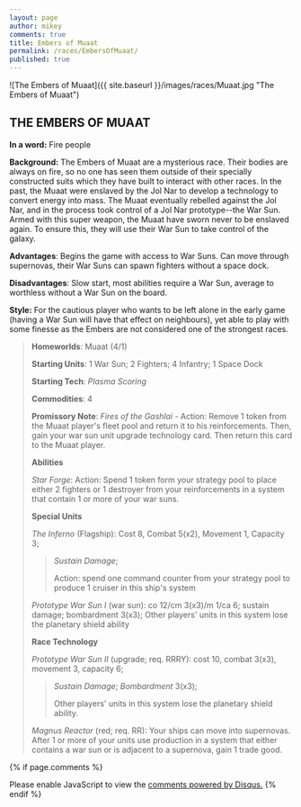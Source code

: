 ```yaml
---
layout: page
author: mikey
comments: true
title: Embers of Muaat
permalink: /races/EmbersOfMuaat/
published: true
---
```


![The Embers of Muaat]({{ site.baseurl }}/images/races/Muaat.jpg "The Embers of Muaat")

## THE EMBERS OF MUAAT

**In a word:** Fire people

**Background:** The Embers of Muaat are a mysterious race.  Their bodies are always on fire, so no one has seen them outside of their specially constructed suits which they have built to interact with other races.  In the past, the Muaat were enslaved by the Jol Nar to develop a technology to convert energy into mass.  The Muaat eventually rebelled against the Jol Nar, and in the process took control of a Jol Nar prototype--the War Sun.  Armed with this super weapon, the Muaat have sworn never to be enslaved again.  To ensure this, they will use their War Sun to take control of the galaxy.

**Advantages**: Begins the game with access to War Suns. Can move through supernovas, their War Suns can spawn fighters without a space dock.

**Disadvantages**: Slow start, most abilities require a War Sun, average to worthless without a War Sun on the board.

**Style:** For the cautious player who wants to be left alone in the early game (having a War Sun will have that effect on neighbours), yet able to play with some finesse as the Embers are not considered one of the strongest races.

>**Homeworlds**: Muaat (4/1)
>
>**Starting Units**: 1 War Sun; 2 Fighters; 4 Infantry; 1 Space Dock
>
>**Starting Tech**: _Plasma Scoring_
>
>**Commodities**: 4
>
>**Promissory Note**: _Fires of the Gashlai_ - Action: Remove 1 token from the Muaat player's fleet pool and return it to his reinforcements. Then, gain your war sun unit upgrade technology card. Then return this card to the Muaat player.
>
>**Abilities**
>
>_Star Forge_: Action: Spend 1 token form your strategy pool to place either 2 fighters or 1 destroyer from your reinforcements in a system that contain 1 or more of your war suns. 
>
>**Special Units**
>
>_The Inferno_ (Flagship): Cost 8, Combat 5(x2), Movement 1, Capacity 3; 
>>_Sustain Damage_; 
>>
>>Action: spend one command counter from your strategy pool to produce 1 cruiser in this ship's system
>
>_Prototype War Sun I_ (war sun): co 12/cm 3(x3)/m 1/ca 6; sustain damage; bombardment 3(x3); Other players' units in this system lose the planetary shield ability       
>
>**Race Technology**
>
>_Prototype War Sun II_ (upgrade; req. RRRY): cost 10, combat 3(x3), movement 3, capacity 6; 
>>_Sustain Damage_; _Bombardment_ 3(x3); 
>>
>>Other players' units in this system lose the planetary shield ability.
>
>_Magnus Reactor_ (red; req. RR): Your ships can move into supernovas. After 1 or more of your units use production in a system that either contains a war sun or is adjacent to a supernova, gain 1 trade good. 

{% if page.comments %}
<div id="disqus_thread"></div>
<script>

/**
*  RECOMMENDED CONFIGURATION VARIABLES: EDIT AND UNCOMMENT THE SECTION BELOW TO INSERT DYNAMIC VALUES FROM YOUR PLATFORM OR CMS.
*  LEARN WHY DEFINING THESE VARIABLES IS IMPORTANT: https://disqus.com/admin/universalcode/#configuration-variables*/
/*
var disqus_config = function () {
this.page.url = PAGE_URL;  // Replace PAGE_URL with your page's canonical URL variable
this.page.identifier = PAGE_IDENTIFIER; // Replace PAGE_IDENTIFIER with your page's unique identifier variable
};
*/
(function() { // DON'T EDIT BELOW THIS LINE
var d = document, s = d.createElement('script');
s.src = 'https://mikeymischief-github-io.disqus.com/embed.js';
s.setAttribute('data-timestamp', +new Date());
(d.head || d.body).appendChild(s);
})();
</script>
<noscript>Please enable JavaScript to view the <a href="https://disqus.com/?ref_noscript">comments powered by Disqus.</a></noscript>
<script id="dsq-count-scr" src="//mikeymischief-github-io.disqus.com/count.js" async></script>                            
{% endif %}